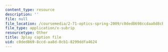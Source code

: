 ```yaml
---
content_type: resource
description: ''
file: null
file_location: /coursemedia/2-71-optics-spring-2009/c0ded8698ccdaa8d8cb18299ddfa4624_LDlGKU0ryQ8.srt
file_type: application/x-subrip
resourcetype: Other
title: 3play caption file
uid: c0ded869-8ccd-aa8d-8cb1-8299ddfa4624
---
```

